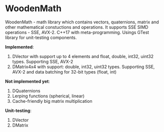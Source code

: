 # WoodenMath
WoodenMath - math library which contains vectors, quaternions, matrix and other mathematical constuctions and operations. 
It supports SSE SIMD operations - SSE, AVX-2. C++17 with meta-programming. Usings GTest library for unit-testing components.

<b>Implemented</b>:
1. DVector with support up to 4 elements and float, double, int32, uint32 types. Supporting SSE, AVX-2
2. DMatrix4x4 with support: double, int32, uint32 types. Supporting SSE, AVX-2 and data batching for 32-bit types (float, int)

<b>Not implemented yet</b>:
1. DQuaternions
2. Lerping functions (spherical, linear)
3. Cache-friendly big matrix multiplication

<b>Unit-testing</b>:
1. DVector
2. DMatrix
